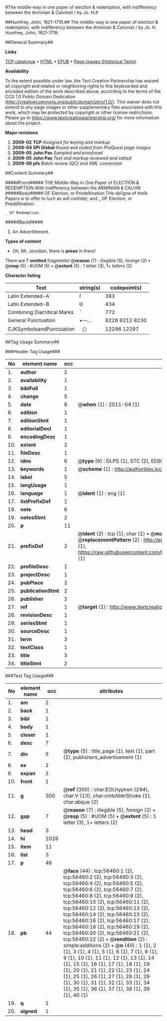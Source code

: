 #The middle-way in one paper of election & redemption, with indifferency between the Arminian & Calvinist / by Jo. H.#

##Humfrey, John, 1621-1719.##
The middle-way in one paper of election & redemption, with indifferency between the Arminian & Calvinist / by Jo. H.
Humfrey, John, 1621-1719.

##General Summary##

**Links**

[TCP catalogue](http://www.ota.ox.ac.uk/tcp/)  • 
[HTML](http://tei.it.ox.ac.uk/tcp/Texts-HTML/free/A45/A45138.html)  • 
[EPUB](http://tei.it.ox.ac.uk/tcp/Texts-EPUB/free/A45/A45138.epub) • 
[Page images (Historical Texts)](https://historicaltexts.jisc.ac.uk/eebo-12224567e)

**Availability**

To the extent possible under law, the Text Creation Partnership has waived all copyright and related or neighboring rights to this keyboarded and encoded edition of the work described above, according to the terms of the CC0 1.0 Public Domain Dedication (http://creativecommons.org/publicdomain/zero/1.0/). This waiver does not extend to any page images or other supplementary files associated with this work, which may be protected by copyright or other license restrictions. Please go to https://www.textcreationpartnership.org/ for more information about the project.

**Major revisions**

1. __2009-02__ __TCP__ *Assigned for keying and markup*
1. __2009-04__ __SPi Global__ *Keyed and coded from ProQuest page images*
1. __2009-05__ __John Pas__ *Sampled and proofread*
1. __2009-05__ __John Pas__ *Text and markup reviewed and edited*
1. __2009-09__ __pfs__ *Batch review (QC) and XML conversion*

##Content Summary##

#####Front#####
THE Middle-Way In One Paper of ELECTION & REDEMPTION.With Indifferency between the ARMINIAN & CALVIN
#####Body#####
OF Election, or Predeſtination.THe deſigne of theſe Papers is to offer to ſuch as will conſider, and
    _ OF Election, or Predeſtination.

    _ Of Redemption.

#####Back#####

1. An Advertiſement.

**Types of content**

  * Oh, Mr. Jourdain, there is **prose** in there!

There are 7 **omitted** fragments! 
 @__reason__ (7) : illegible (5), foreign (2)  •  @__resp__ (5) : #UOM (5)  •  @__extent__ (5) : 1 letter (3), 1+ letters (2)

**Character listing**


|Text|string(s)|codepoint(s)|
|---|---|---|
|Latin Extended-A|ſ|383|
|Latin Extended-B|Ʋ|434|
|Combining             Diacritical Marks|̄|772|
|General Punctuation|•—…|8226 8212 8230|
|CJKSymbolsandPunctuation|〈〉|12296 12297|

##Tag Usage Summary##

###Header Tag Usage###

|No|element name|occ|attributes|
|---|---|---|---|
|1.|__author__|2||
|2.|__availability__|1||
|3.|__biblFull__|1||
|4.|__change__|5||
|5.|__date__|8| @__when__ (1) : 2011-04 (1)|
|6.|__edition__|1||
|7.|__editionStmt__|1||
|8.|__editorialDecl__|1||
|9.|__encodingDesc__|1||
|10.|__extent__|2||
|11.|__fileDesc__|1||
|12.|__idno__|6| @__type__ (6) : DLPS (1), STC (2), EEBO-CITATION (1), OCLC (1), VID (1)|
|13.|__keywords__|1| @__scheme__ (1) : http://authorities.loc.gov/ (1)|
|14.|__label__|5||
|15.|__langUsage__|1||
|16.|__language__|1| @__ident__ (1) : eng (1)|
|17.|__listPrefixDef__|1||
|18.|__note__|6||
|19.|__notesStmt__|2||
|20.|__p__|11||
|21.|__prefixDef__|2| @__ident__ (2) : tcp (1), char (1)  •  @__matchPattern__ (2) : ([0-9\-]+):([0-9IVX]+) (1), (.+) (1)  •  @__replacementPattern__ (2) : http://eebo.chadwyck.com/downloadtiff?vid=$1&page=$2 (1), https://raw.githubusercontent.com/textcreationpartnership/Texts/master/tcpchars.xml#$1 (1)|
|22.|__profileDesc__|1||
|23.|__projectDesc__|1||
|24.|__pubPlace__|2||
|25.|__publicationStmt__|2||
|26.|__publisher__|2||
|27.|__ref__|1| @__target__ (1) : http://www.textcreationpartnership.org/docs/. (1)|
|28.|__revisionDesc__|1||
|29.|__seriesStmt__|1||
|30.|__sourceDesc__|1||
|31.|__term__|3||
|32.|__textClass__|1||
|33.|__title__|3||
|34.|__titleStmt__|2||


###Text Tag Usage###

|No|element name|occ|attributes|
|---|---|---|---|
|1.|__am__|2||
|2.|__back__|1||
|3.|__bibl__|1||
|4.|__body__|1||
|5.|__closer__|1||
|6.|__desc__|7||
|7.|__div__|5| @__type__ (5) : title_page (1), text (1), part (2), publishers_advertisement (1)|
|8.|__ex__|2||
|9.|__expan__|2||
|10.|__front__|1||
|11.|__g__|300| @__ref__ (300) : char:EOLhyphen (284), char:V (13), char:cmbAbbrStroke (1), char:abque (2)|
|12.|__gap__|7| @__reason__ (7) : illegible (5), foreign (2)  •  @__resp__ (5) : #UOM (5)  •  @__extent__ (5) : 1 letter (3), 1+ letters (2)|
|13.|__head__|3||
|14.|__hi__|1028||
|15.|__item__|11||
|16.|__list__|3||
|17.|__p__|46||
|18.|__pb__|44| @__facs__ (44) : tcp:56460:1 (2), tcp:56460:2 (2), tcp:56460:3 (2), tcp:56460:4 (2), tcp:56460:5 (2), tcp:56460:6 (2), tcp:56460:7 (2), tcp:56460:8 (2), tcp:56460:9 (2), tcp:56460:10 (2), tcp:56460:11 (2), tcp:56460:12 (2), tcp:56460:13 (2), tcp:56460:14 (2), tcp:56460:15 (2), tcp:56460:16 (2), tcp:56460:17 (2), tcp:56460:18 (2), tcp:56460:19 (2), tcp:56460:20 (2), tcp:56460:21 (2), tcp:56460:22 (2)  •  @__rendition__ (2) : simple:additions (2)  •  @__n__ (40) : 1 (1), 2 (1), 3 (1), 4 (1), 5 (1), 6 (1), 7 (1), 8 (1), 9 (1), 10 (1), 11 (1), 12 (1), 13 (1), 14 (1), 15 (1), 16 (1), 17 (1), 18 (1), 19 (1), 20 (1), 21 (1), 22 (1), 23 (1), 24 (1), 25 (1), 26 (1), 27 (1), 28 (1), 29 (1), 30 (1), 31 (1), 32 (1), 33 (1), 34 (1), 35 (1), 36 (1), 37 (1), 38 (1), 39 (1), 40 (1)|
|19.|__q__|1||
|20.|__signed__|1||
